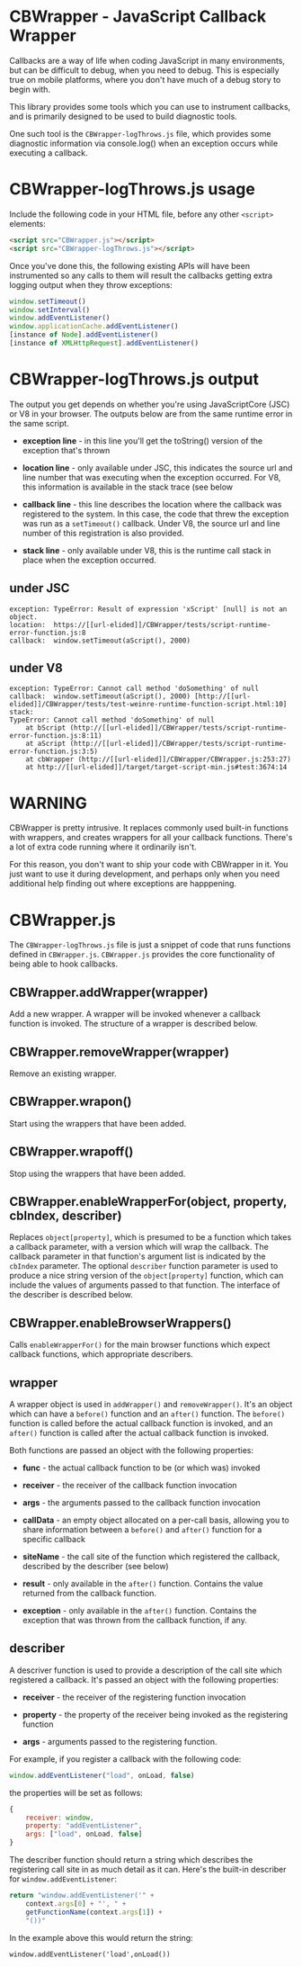 CBWrapper - JavaScript Callback Wrapper
=======================================

Callbacks are a way of life when coding JavaScript
in many environments, but can be difficult to debug,
when you need to debug.  This is especially true on
mobile platforms, where you don't have much of a 
debug story to begin with.

This library provides some tools which you can use
to instrument callbacks, and is primarily designed
to be used to build diagnostic tools.

One such tool is the `CBWrapper-logThrows.js` file,
which provides some diagnostic information via 
console.log() when an exception occurs while
executing a callback.

CBWrapper-logThrows.js usage
============================

Include the following code in your HTML file, 
before any other `<script>` elements:

```html
<script src="CBWrapper.js"></script>
<script src="CBWrapper-logThrows.js"></script>
```

Once you've done this, the following existing APIs
will have been instrumented so any calls to them
will result the callbacks getting extra logging
output when they throw exceptions:

```javascript
window.setTimeout()
window.setInterval()
window.addEventListener()
window.applicationCache.addEventListener()
[instance of Node].addEventListener()
[instance of XMLHttpRequest].addEventListener()

```

CBWrapper-logThrows.js output
=============================

The output you get depends on whether you're using JavaScriptCore (JSC) or V8 in your
browser.  The outputs below are from the same runtime error in the same script.

* **exception line** - in this line you'll get the toString() version of the exception
that's thrown

* **location line** - only available under JSC, this indicates the source url and
line number that was executing when the exception occurred.  For V8, this information
is available in the stack trace (see below

* **callback line** - this line describes the location where the callback was 
registered to the system.  In this case, the code that threw the exception was
run as a `setTimeout()` callback.  Under V8, the source url and line number of
this registration is also provided.

* **stack line** - only available under V8, this is the runtime call stack in place
when the exception occurred.

under JSC
---------

```
exception: TypeError: Result of expression 'xScript' [null] is not an object.
location:  https://[[url-elided]]/CBWrapper/tests/script-runtime-error-function.js:8
callback:  window.setTimeout(aScript(), 2000)
```


under V8
--------

```
exception: TypeError: Cannot call method 'doSomething' of null
callback:  window.setTimeout(aScript(), 2000) [http://[[url-elided]]/CBWrapper/tests/test-weinre-runtime-function-script.html:10]
stack:
TypeError: Cannot call method 'doSomething' of null
    at bScript (http://[[url-elided]]/CBWrapper/tests/script-runtime-error-function.js:8:11)
    at aScript (http://[[url-elided]]/CBWrapper/tests/script-runtime-error-function.js:3:5)
    at cbWrapper (http://[[url-elided]]/CBWrapper/CBWrapper.js:253:27)
    at http://[[url-elided]]/target/target-script-min.js#test:3674:14
```

WARNING
=======

CBWrapper is pretty intrusive.  It replaces commonly used built-in functions with 
wrappers, and creates wrappers for all your callback functions.  There's a lot
of extra code running where it ordinarily isn't.

For this reason, you don't want to ship your code with CBWrapper in it.  You
just want to use it during development, and perhaps only when you need additional
help finding out where exceptions are happpening.

CBWrapper.js
============

The `CBWrapper-logThrows.js` file is just a snippet of code that runs functions
defined in `CBWrapper.js`.  `CBWrapper.js` provides the core functionality of
being able to hook callbacks.  

CBWrapper.addWrapper(wrapper)
-----------------------------

Add a new wrapper.  A wrapper will be invoked whenever a callback function
is invoked.  The structure of a wrapper is described below.

CBWrapper.removeWrapper(wrapper)
--------------------------------

Remove an existing wrapper.

CBWrapper.wrapon()
------------------

Start using the wrappers that have been added.

CBWrapper.wrapoff()
-------------------

Stop using the wrappers that have been added.


CBWrapper.enableWrapperFor(object, property, cbIndex, describer)
-------------------------------------------------------------

Replaces `object[property]`, which is presumed to be a function
which takes a callback parameter, with a version which will
wrap the callback.  The callback parameter in that function's 
argument list is indicated by the `cbIndex` parameter.  The
optional `describer` function parameter is used to produce a nice
string version of the `object[property]` function, which
can include the values of arguments passed to that function.
The interface of the describer is described below.

CBWrapper.enableBrowserWrappers()
---------------------------------

Calls `enableWrapperFor()` for the main browser functions which expect callback 
functions, which appropriate describers.

wrapper
-------

A wrapper object is used in `addWrapper()` and `removeWrapper()`.  It's an
object which can have a `before()` function and an `after()` function.  The
`before()` function is called before the actual callback function is
invoked, and an `after()` function is called after the actual callback function
is invoked.

Both functions are passed an object with the following properties:

* **func** - the actual callback function to be (or which was) invoked

* **receiver** - the receiver of the callback function invocation

* **args** - the arguments passed to the callback function invocation

* **callData** - an empty object allocated on a per-call basis, allowing
you to share information between a `before()` and `after()` function for
a specific callback

* **siteName** - the call site of the function which registered the
callback, described by the describer (see below)

* **result** - only available in the `after()` function.  Contains the
value returned from the callback function.

* **exception** - only available in the `after()` function.  Contains the
exception that was thrown from the callback function, if any.


describer
---------

A descriver function is used to provide a description of the call site which
registered a callback.  It's passed an object with the following properties:

* **receiver** - the receiver of the registering function invocation

* **property** - the property of the receiver being invoked as the registering
function

* **args** - arguments passed to the registering function.

For example, if you register a callback with the following code:

```javascript
window.addEventListener("load", onLoad, false)

```

the properties will be set as follows:

```javascript
{
    receiver: window,
    property: "addEventListener",
    args: ["load", onLoad, false]
}

```

The describer function should return a string which describes the registering
call site in as much detail as it can.  Here's the built-in describer for
`window.addEventListener`:

```javascript
return "window.addEventListener('" + 
    context.args[0] + "', " + 
    getFunctionName(context.args[1]) + 
    "())"
```

In the example above this would return the string:

```
window.addEventListener('load',onLoad())
```